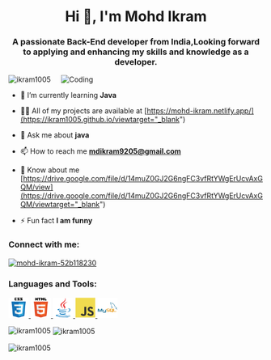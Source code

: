 
<h1 align="center">Hi 👋, I'm Mohd Ikram</h1>
<h3 align="center">A passionate Back-End developer from India,Looking forward to applying and enhancing my skills and knowledge as a developer.</h3>
<img align="right" alt="Coding" width="400" src="https://i.pinimg.com/736x/ce/2c/a9/ce2ca922671610b892b1347e094d4d6e.jpg">

<p align="left"> <img src="https://komarev.com/ghpvc/?username=ikram1005&label=Profile%20views&color=0e75b6&style=flat" alt="ikram1005" /> </p>

- 🌱 I’m currently learning **Java**

- 👨‍💻 All of my projects are available at [https://mohd-ikram.netlify.app/](https://ikram1005.github.io/viewtarget="_blank")

- 💬 Ask me about **java**

- 📫 How to reach me **mdikram9205@gmail.com**

- 📄 Know about me [https://drive.google.com/file/d/14muZ0GJ2G6ngFC3vfRtYWgErUcvAxGQM/view](https://drive.google.com/file/d/14muZ0GJ2G6ngFC3vfRtYWgErUcvAxGQM/viewtarget="_blank")

- ⚡ Fun fact **I am funny**

<h3 align="left">Connect with me:</h3>
<p align="left">
<a href="https://linkedin.com/in/mohd-ikram-52b118230" target="blank"><img align="center" src="https://raw.githubusercontent.com/rahuldkjain/github-profile-readme-generator/master/src/images/icons/Social/linked-in-alt.svg" alt="mohd-ikram-52b118230" height="30" width="40" /></a>
</p>

<h3 align="left">Languages and Tools:</h3>
<p align="left"> <a href="https://www.w3schools.com/css/" target="_blank" rel="noreferrer"> <img src="https://raw.githubusercontent.com/devicons/devicon/master/icons/css3/css3-original-wordmark.svg" alt="css3" width="40" height="40"/> </a> <a href="https://www.w3.org/html/" target="_blank" rel="noreferrer"> <img src="https://raw.githubusercontent.com/devicons/devicon/master/icons/html5/html5-original-wordmark.svg" alt="html5" width="40" height="40"/> </a> <a href="https://www.java.com" target="_blank" rel="noreferrer"> <img src="https://raw.githubusercontent.com/devicons/devicon/master/icons/java/java-original.svg" alt="java" width="40" height="40"/> </a> <a href="https://developer.mozilla.org/en-US/docs/Web/JavaScript" target="_blank" rel="noreferrer"> <img src="https://raw.githubusercontent.com/devicons/devicon/master/icons/javascript/javascript-original.svg" alt="javascript" width="40" height="40"/> </a> <a href="https://www.mysql.com/" target="_blank" rel="noreferrer"> <img src="https://raw.githubusercontent.com/devicons/devicon/master/icons/mysql/mysql-original-wordmark.svg" alt="mysql" width="40" height="40"/> </a> </p>

<p><img align="left" src="https://github-readme-stats.vercel.app/api/top-langs?username=ikram1005&show_icons=true&locale=en&layout=compact" alt="ikram1005" /></p>

<p>&nbsp;<img align="center" src="https://github-readme-stats.vercel.app/api?username=ikram1005&show_icons=true&locale=en" alt="ikram1005" /></p>

<p><img align="center" src="https://github-readme-streak-stats.herokuapp.com/?user=ikram1005&" alt="ikram1005" /></p>
